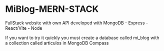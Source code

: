 # MiBlog-MERN-STACK
FullStack website with own API developed with MongoDB - Express -React/Vite - Node

If you want to try it quickly you must create a database called mi_blog with a collection called articulos in MongoDB Compass
